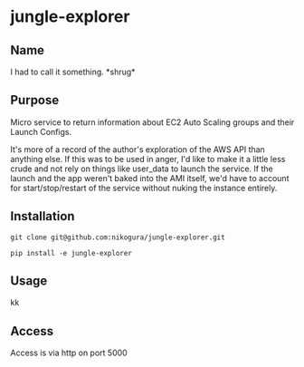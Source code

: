 # jungle-explorer

## Name
I had to call it something.  \*shrug\*

## Purpose
Micro service to return information about EC2 Auto Scaling groups and their Launch Configs.

It's more of a record of the author's exploration of the AWS API than anything else.  If this was to be used in anger, I'd like to make it a little less crude and not rely on things like user_data to launch the service.  If the launch and the app weren't baked into the AMI itself, we'd have to account for start/stop/restart of the service without nuking the instance entirely.

## Installation

    git clone git@github.com:nikogura/jungle-explorer.git
    
    pip install -e jungle-explorer
    
    
    
    
## Usage

kk

##  Access
Access is via http on port 5000  